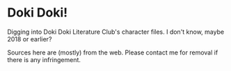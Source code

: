 # Doki Doki!

Digging into Doki Doki Literature Club's character files. I don't know, maybe 2018 or earlier?

Sources here are (mostly) from the web. Please contact me for removal if there is any infringement.

